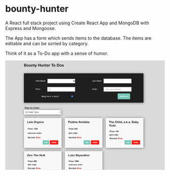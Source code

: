 # bounty-hunter

A React full stack project using Create React App and MongoDB with Express and Mongoose.

The App has a form which sends items to the database. The items are editable and can be sorted by category.

Think of it as a To-Do app with a sense of humor.

![](screenShot-bountyHunter.png)
